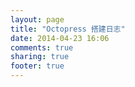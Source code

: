 ```yaml
---
layout: page
title: "Octopress 搭建日志"
date: 2014-04-23 16:06
comments: true
sharing: true
footer: true
---
```

